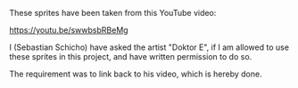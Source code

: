 These sprites have been taken from this YouTube video:

https://youtu.be/swwbsbRBeMg

I (Sebastian Schicho) have asked the artist "Doktor E", if I am allowed to use these sprites in this project, and have written permission to do so.

The requirement was to link back to his video, which is hereby done.

